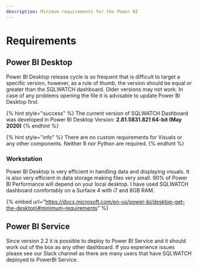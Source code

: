 ```yaml
---
description: Minimum requirements for the Power BI
---
```


# Requirements

## Power BI Desktop

Power BI Desktop release cycle is so frequent that is difficult to target a specific version, however, as a rule of thumb, the version should be equal or greater than the SQLWATCH dashboard. Older versions may not work. In case of any problems opening the file it is advisable to update Power BI Desktop first.

{% hint style="success" %}
The current version of SQLWATCH Dashboard was developed in Power BI Desktop Version: **2.81.5831.821 64-bit \(May 2020\)**
{% endhint %}

{% hint style="info" %}
There are no custom requirements for Visuals or any other components. Neither R nor Python are required.
{% endhint %}

### Workstation

Power BI Desktop is very efficient in handling data and displaying visuals. It is also very efficient in data storage making files very small. 90% of Power BI Performance will depend on your local desktop. I have used SQLWATCH dashboard comfortably on a Surface 4 with i7 and 8GB RAM.

{% embed url="https://docs.microsoft.com/en-us/power-bi/desktop-get-the-desktop\#minimum-requirements" %}

## Power BI Service

Since version 2.2 it is possible to deploy to Power BI Service and it should work out of the box as any other dashboard. If you experience issues please see our Slack channel as there are many users that have SQLWATCH deployed to PowerBI Service.


